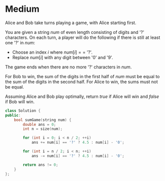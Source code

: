 # Medium

Alice and Bob take turns playing a game, with Alice starting first.

You are given a string $num$ of even length consisting of digits and '?' characters. On each turn, a player will do the following if there is still at least one '?' in $num$:

- Choose an index $i$ where $num[i] ==$ '?'.
- Replace $num[i]$ with any digit between '0' and '9'.

The game ends when there are no more '?' characters in $num$.

For Bob to win, the sum of the digits in the first half of $num$ must be equal to the sum of the digits in the second half. For Alice to win, the sums must not be equal.

Assuming Alice and Bob play optimally, return $true$ if Alice will win and $false$ if Bob will win.

```cpp
class Solution {
public:
    bool sumGame(string num) {
        double ans = 0;
        int n = size(num);

        for (int i = 0; i < n / 2; ++i)
            ans += num[i] == '?' ? 4.5 : num[i] - '0';

        for (int i = n / 2; i < n; ++i)
            ans -= num[i] == '?' ? 4.5 : num[i] - '0';

        return ans != 0;
    }
};
```
